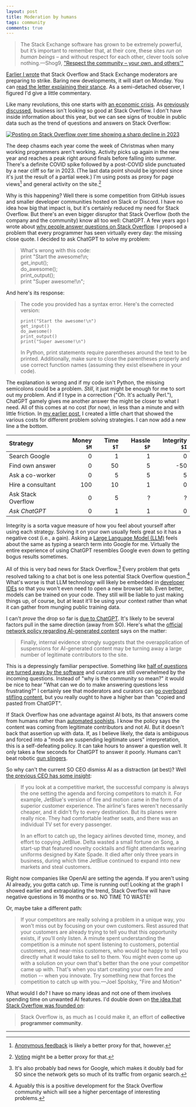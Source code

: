 ```yaml
---
layout: post
title: Moderation by humans
tags: community
comments: true
---
```


> The Stack Exchange software has grown to be extremely powerful, but
> it’s important to remember that, at their core, these sites _run on
> human beings_ – and without respect for each other, clever tools
> solve nothing.&mdash;Shog9, ["Respect the community – your own, and
> others'"](https://stackoverflow.blog/2012/03/22/respect-the-community-your-own-and-others/)

[Earlier I wrote](/2023/05/31/mod_strike.html) that Stack Overflow and
Stack Exchange moderators are preparing to strike. Baring new
developments, it will start on Monday. You can [read the letter
explaining their stance](https://openletter.mousetail.nl/). As a
semi-detached observer, I figured I'd give a little commentary.

Like many revolutions, this one starts with [an economic
crisis](https://en.wikipedia.org/wiki/Estates_General_of_1789#Edict_of_24_January_1789). As
[previously discussed](/2023/05/17/so_business.html), business isn't
looking so good at Stack Overflow. I don't have inside information
about this year, but we can see signs of trouble in public data such
as the trend of questions and answers on Stack Overflow:

[![Posting on Stack Overflow over time showing a sharp decline in
2023](/images/SO_posting_2023.png)](https://data.stackexchange.com/stackoverflow/query/1757908/posts-over-time?betathreshold=10#graph)

The deep chasms each year come the week of Christmas when many working
programmers aren't working. Activity picks up again in the new year
and reaches a peak right around finals before falling into
summer. There's a definite COVID spike followed by a post-COVID slide
punctuated by a near cliff so far in 2023. (The last data point should
be ignored since it's just the result of a partial week.) I'm using
posts as proxy for page views[^1] and general activity on the
site.[^2]

Why is this happening? Well there is some competition from GitHub
issues and smaller developer communities hosted on Slack or Discord. I
have no idea how big that impact is, but it's certainly reduced my
need for Stack Overflow. But there's an even bigger disruptor that
Stack Overflow (both the company and the community) know all too well:
ChatGPT. A few years ago I wrote about [why people answer questions on
Stack Overflow](/2016/07/13/QA_economics.html). I proposed a problem
that every programmer has seen virtually every day: the missing close
quote. I decided to ask ChatGPT to solve my problem:

> What's wrong with this code:   
print "Start the awesome!\n;  
get_input();  
do_awesome();  
print_output();  
print "Super awesome!\n";  

And here's its response:

> The code you provided has a syntax error. Here's the corrected version:
>
>     print("Start the awesome!\n")
>     get_input()
>     do_awesome()
>     print_output()
>     print("Super awesome!\n")
> 
> In Python, print statements require parentheses around the text to
> be printed. Additionally, make sure to close the parentheses
> properly and use correct function names (assuming they exist
> elsewhere in your code).

The explanation is wrong and if my code isn't Python, the missing
semicolons could be a problem. _Still_, it just might be enough for me
to sort out my problem. And if I type in a correction ("Oh. It's
actually Perl."), ChatGPT gamely gives me another answer the might be
closer to what I need. All of this comes at no cost (for now), in less
than a minute and with little friction. In [my earlier
post](/2016/07/13/QA_economics.html), I created a little chart that
showed the various costs for different problem solving strategies. I
can now add a new line a the bottom.

Strategy           | Money `$M` | Time `$T` | Hassle `$P` | Integrity `$I`
:------            |      ----: |      ---: |      -----: | --------:
Search Google      |          0 |         1 |           1 |         0
Find own answer    |          0 |        50 |           5 |       -50 
Ask a co-worker    |          0 |         5 |           5 |         5 
Hire a consultant  |        100 |        10 |           1 |         0
Ask Stack Overflow |          0 |         5 |           ? |         ?
_Ask ChatGPT_      |          0 |         1 |           1 |         0


Integrity is a sorta vague measure of how you feel about yourself
after using each strategy. Solving it on your own usually feels great
so it has a negative cost (i.e., a gain). Asking a [Large Language
Model (LLM)](https://en.wikipedia.org/wiki/Large_language_model) feels
about the same as typing a search term into Google for me. Virtually
the entire experience of using ChatGPT resembles Google even down to
getting bogus results sometimes.

All of this is very bad news for Stack Overflow.[^3] Every problem
that gets resolved talking to a chat bot is one less potential Stack
Overflow question.[^4] What's worse is that LLM technology will likely
be embedded in [developer
IDEs](https://en.wikipedia.org/wiki/Integrated_development_environment)
so that you won't even need to open a new browser tab. Even better,
models can be trained on your code. They still will be liable to just
making things up, of course, but at least it'll be using your context
rather than what it can gather from munging public training data.

I can't _prove_ the drop so far is [due to
ChatGPT](https://meta.stackexchange.com/questions/387278/did-stack-exchanges-traffic-go-down-since-chatgpt). It's
likely to be several factors pull in the same direction (away from
SO). Here's what the [official network policy regarding AI-generated
content](https://meta.stackexchange.com/questions/389582/what-is-the-network-policy-regarding-ai-generated-content/389583#389583)
says on the matter:

> Finally, internal evidence strongly suggests that the
> overapplication of suspensions for AI-generated content may be
> turning away a large number of legitimate contributors to the site.

This is a depressingly familiar perspective. Something like [half of
questions are turned away by the
software](https://meta.stackoverflow.com/questions/318174/why-are-there-so-many-bad-questions/358412#358412)
and curators are still overwhelmed by the incoming questions. Instead
of "why is the community so mean?" it would be nice to hear "What can
we do to make answering questions less frustrating?" I certainly see
that moderators and curators can [go overboard stifling
content](https://meta.stackoverflow.com/questions/384376/are-questions-about-the-motives-of-programming-library-developers-on-topic/384400#384400),
but you really ought to have a higher bar than "copied and pasted from
ChatGPT".

If Stack Overflow has one advantage against AI bots, its that answers
come from humans rather than [automated
sophists](/2023/03/29/coding_ai.html). I know the policy says the
content was coming from legitimate contributors and not AI. But it
doesn't back that assertion up with data. If, as I believe likely, the
data is ambiguous and forced into a "mods are suspending legitimate
users" interpretation, this is a self-defeating policy. It can take
hours to answer a question well. It only takes a few seconds for
ChatGPT to answer it poorly. Humans can't beat robotic [gun
slingers](https://meta.stackexchange.com/questions/9731/fastest-gun-in-the-west-problem).

So why can't the current SO CEO dismiss AI as a distraction (at best)?
Well [the previous CEO has some
insight](https://www.joelonsoftware.com/2002/01/06/fire-and-motion/):

> If you look at a competitive market, the successful company is
> always the one setting the agenda and forcing competitors to match
> it. For example, JetBlue's version of fire and motion came in the
> form of a superior customer experience. The airline's fares weren't
> necessarily cheaper, and it didn't fly to every destination. But its
> planes were really nice. They had comfortable leather seats, and
> there was an individual TV set for every passenger.
>
> In an effort to catch up, the legacy airlines devoted time, money,
> and effort to copying JetBlue. Delta wasted a small fortune on Song,
> a start-up that featured novelty cocktails and flight attendants
> wearing uniforms designed by Kate Spade. It died after only three
> years in business, during which time JetBlue continued to expand into
> new markets and steal customers.

Right now companies like OpenAI are setting the agenda. If you aren't
using AI already, you gotta catch up. Time is running out! Looking at
the graph I showed earlier and extrapolating the trend, Stack Overflow
will have negative questions in 16 months or so. NO TIME TO WASTE!

Or, maybe take a different path:

> If your competitors are really solving a problem in a unique way,
> you won't miss out by focusing on your own customers. Rest assured
> that your customers are already trying to tell you that this
> opportunity exists, if you'll only listen. A minute spent
> understanding the competition is a minute not spent listening to
> customers, potential customers, and near-miss customers, who would
> be happy to tell you directly what it would take to sell to
> them. You might even come up with a solution on your own that's
> better than the one your competitor came up with. That's when you
> start creating your own fire and motion -- when you innovate. Try
> something new that forces the competition to catch up with
> you.&mdash;Joel Spolsky, "Fire and Motion"

What would I do? I have so many ideas and not one of them involves
spending time on unwanted AI features. I'd double down on [the idea
that Stack Overflow was founded
on](https://web.archive.org/web/20090314173417/http://www.codinghorror.com/blog/archives/001169.html):

> Stack Overflow is, as much as I could make it, an effort of
> **collective programmer community**.

---

[^1]: [Anonymous
    feedback](https://data.stackexchange.com/stackoverflow/query/245926/feedback-per-day-over-time#graph)
    is likely a better proxy for that, however.

[^2]: [Voting](https://data.stackexchange.com/stackoverflow/query/1756532/votes-over-time#graph) might be a better proxy for that.

[^3]: It's also probably bad news for Google, which makes it doubly
    bad for SO since the network gets so much of its traffic from
    organic search.

[^4]: Aguably this is a positive development for the Stack Overflow
    community which will see a higher percentage of interesting
    problems.
